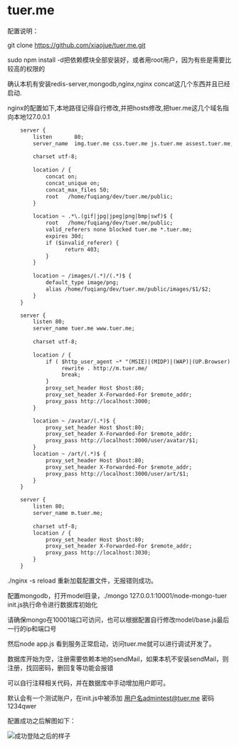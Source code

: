 tuer.me
=======

配置说明：
  
  git clone https://github.com/xiaojue/tuer.me.git

  sudo npm install -d把依赖模块全部安装好，或者用root用户，因为有些是需要比较高的权限的

  确认本机有安装redis-server,mongodb,nginx,nginx concat这几个东西并且已经启动.

  nginx的配置如下,本地路径记得自行修改,并把hosts修改,把tuer.me这几个域名指向本地127.0.0.1

``` html
    server {
        listen       80;
        server_name  img.tuer.me css.tuer.me js.tuer.me assest.tuer.me;
    
        charset utf-8;
    
        location / {
            concat on;
            concat_unique on;
            concat_max_files 50;
            root   /home/fuqiang/dev/tuer.me/public;
        }
    
        location ~ .*\.(gif|jpg|jpeg|png|bmp|swf)$ {
            root   /home/fuqiang/dev/tuer.me/public;
            valid_referers none blocked tuer.me *.tuer.me;
            expires 30d;
            if ($invalid_referer) {
                  return 403;
            }
        }
    
        location ~ /images/(.*)/(.*)$ {
            default_type image/png;
            alias /home/fuqiang/dev/tuer.me/public/images/$1/$2;
        }
    }

    server {
        listen 80;
        server_name tuer.me www.tuer.me;
    
        charset utf-8;
        
        location / { 
            if ( $http_user_agent ~* "(MSIE)|(MIDP)|(WAP)|(UP.Browser)|(Smartphone)|(Obigo)|(Mobile)|(AU.Browser)|(wxd.Mms)|(WxdB.Browser)|(CLDC)|(UP.Link)|(KM.Browser)|(UCWEB)|(SEMC\-Browser)|(Mini)|(Symbian)|(Palm)|(Nokia)|(Panasonic)|(MOT\-)|(SonyEricsson)|(NEC\-)|(Alcatel)|(Ericsson)|(BENQ)|(BenQ)|(Amoisonic)|(Amoi\-)|(Capitel)|(PHILIPS)|(SAMSUNG)|(Lenovo)|(Mitsu)|(Motorola)|(SHARP)|(WAPPER)|(LG\-)|(LG/)|(EG900)|(CECT)|(Compal)|(kejian)|(Bird)|(BIRD)|(G900/V1.0)|(Arima)|(CTL)|(TDG)|(Daxian)|(DAXIAN)|(DBTEL)|(Eastcom)|(EASTCOM)|(PANTECH)|(Dopod)|(Haier)|(HAIER)|(KONKA)|(KEJIAN)|(LENOVO)|(Soutec)|(SOUTEC)|(SAGEM)|(SEC\-)|(SED\-)|(EMOL\-)|(INNO55)|(ZTE)|(Windows CE)|(Wget)|(Java)|(curl)|(Opera)" ) {
                 rewrite . http://m.tuer.me/ 
                 break; 
            }
            proxy_set_header Host $host:80;
            proxy_set_header X-Forwarded-For $remote_addr;
            proxy_pass http://localhost:3000;
        }

        location ~ /avatar/(.*)$ {
            proxy_set_header Host $host:80;
            proxy_set_header X-Forwarded-For $remote_addr;
            proxy_pass http://localhost:3000/user/avatar/$1;
        }
        location ~ /art/(.*)$ {
            proxy_set_header Host $host:80;
            proxy_set_header X-Forwarded-For $remote_addr;
            proxy_pass http://localhost:3000/user/art/$1;
        }
    }

    server {
        listen 80;
        server_name m.tuer.me;
    
        charset utf-8;
        location / {
            proxy_set_header Host $host:80;
            proxy_set_header X-Forwarded-For $remote_addr;
            proxy_pass http://localhost:3030;
        }
    }
```
  
  ./nginx -s reload 重新加载配置文件，无报错则成功。
  
  配置mongodb，打开model目录，./mongo 127.0.0.1:10001/node-mongo-tuer init.js执行命令进行数据库初始化
  
  请确保mongo在10001端口可访问，也可以根据配置自行修改model/base.js最后一行的ip和端口号

  然后node app.js 看到服务正常启动，访问tuer.me就可以进行调试开发了。

  数据库开始为空，注册需要依赖本地的sendMail，如果本机不安装sendMail，则注册，找回密码，删回复等功能会报错

  可以自行注释相关代码，并在数据库中手动增加用户即可。

  默认会有一个测试账户，在init.js中被添加 用户名admintest@tuer.me 密码1234qwer

  配置成功之后解图如下：
  
  ![成功登陆之后的样子](http://ww1.sinaimg.cn/large/62bfb217jw1dy8lbyoaepj.jpg "安装成功")
